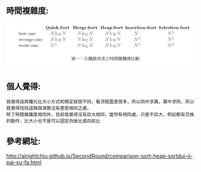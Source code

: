 時間複雜度:
------
![image](https://github.com/ghost36168/realreason/blob/master/%E5%9C%96%E7%89%87/%E6%99%82%E9%96%93%E8%A4%87%E9%9B%9C%E5%BA%A6%E7%9A%84%E6%AF%94%E8%BC%83.PNG)

個人覺得:
------
    我覺得這兩種光比大小方式和規定就很不同，看流程圖差很多，所以同中求異，異中求同，所以我覺得找找這兩個演算法有甚麼相同之處，
    除了時間複雜度相同外，目前我覺得沒有巨大相同，當然有相同處，只是不巨大，例如都有交換的動作，比大小也不是可以固定向後比或向前比

參考網址:
------
http://alrightchiu.github.io/SecondRound/comparison-sort-heap-sortdui-ji-pai-xu-fa.html
